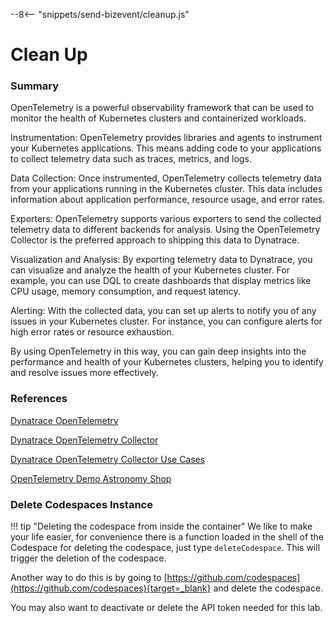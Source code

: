 --8<-- "snippets/send-bizevent/cleanup.js"

# Clean Up

### Summary

OpenTelemetry is a powerful observability framework that can be used to monitor the health of Kubernetes clusters and containerized workloads.

Instrumentation: OpenTelemetry provides libraries and agents to instrument your Kubernetes applications. This means adding code to your applications to collect telemetry data such as traces, metrics, and logs.

Data Collection: Once instrumented, OpenTelemetry collects telemetry data from your applications running in the Kubernetes cluster. This data includes information about application performance, resource usage, and error rates.

Exporters: OpenTelemetry supports various exporters to send the collected telemetry data to different backends for analysis. Using the OpenTelemetry Collector is the preferred approach to shipping this data to Dynatrace.

Visualization and Analysis: By exporting telemetry data to Dynatrace, you can visualize and analyze the health of your Kubernetes cluster. For example, you can use DQL to create dashboards that display metrics like CPU usage, memory consumption, and request latency.

Alerting: With the collected data, you can set up alerts to notify you of any issues in your Kubernetes cluster. For instance, you can configure alerts for high error rates or resource exhaustion.

By using OpenTelemetry in this way, you can gain deep insights into the performance and health of your Kubernetes clusters, helping you to identify and resolve issues more effectively.

### References

[Dynatrace OpenTelemetry](https://docs.dynatrace.com/docs/ingest-from/opentelemetry)

[Dynatrace OpenTelemetry Collector](https://docs.dynatrace.com/docs/ingest-from/opentelemetry/collector)

[Dynatrace OpenTelemetry Collector Use Cases](https://docs.dynatrace.com/docs/ingest-from/opentelemetry/collector/use-cases)

[OpenTelemetry Demo Astronomy Shop](https://opentelemetry.io/docs/demo/)

### Delete Codespaces Instance

!!! tip "Deleting the codespace from inside the container"
    We like to make your life easier, for convenience there is a function loaded in the shell of the Codespace for deleting the codespace, just type `deleteCodespace`. This will trigger the deletion of the codespace.

Another way to do this is by going to [https://github.com/codespaces](https://github.com/codespaces){target=_blank} and delete the codespace.

You may also want to deactivate or delete the API token needed for this lab.